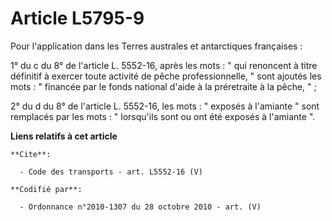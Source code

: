 # Article L5795-9

Pour l'application dans les Terres australes et antarctiques françaises : 

1° du c du 8° de l'article L. 5552-16, après les mots : " qui renoncent à titre définitif à exercer toute activité de pêche
professionnelle, " sont ajoutés les mots : " financée par le fonds national d'aide à la préretraite à la pêche, " ; 

2° du d du 8° de l'article L. 5552-16, les mots : " exposés à l'amiante " sont remplacés par les mots : " lorsqu'ils sont ou
ont été exposés à l'amiante ".

**Liens relatifs à cet article**

	**Cite**:

	  - Code des transports - art. L5552-16 (V)

	**Codifié par**:

	  - Ordonnance n°2010-1307 du 28 octobre 2010 - art. (V)
